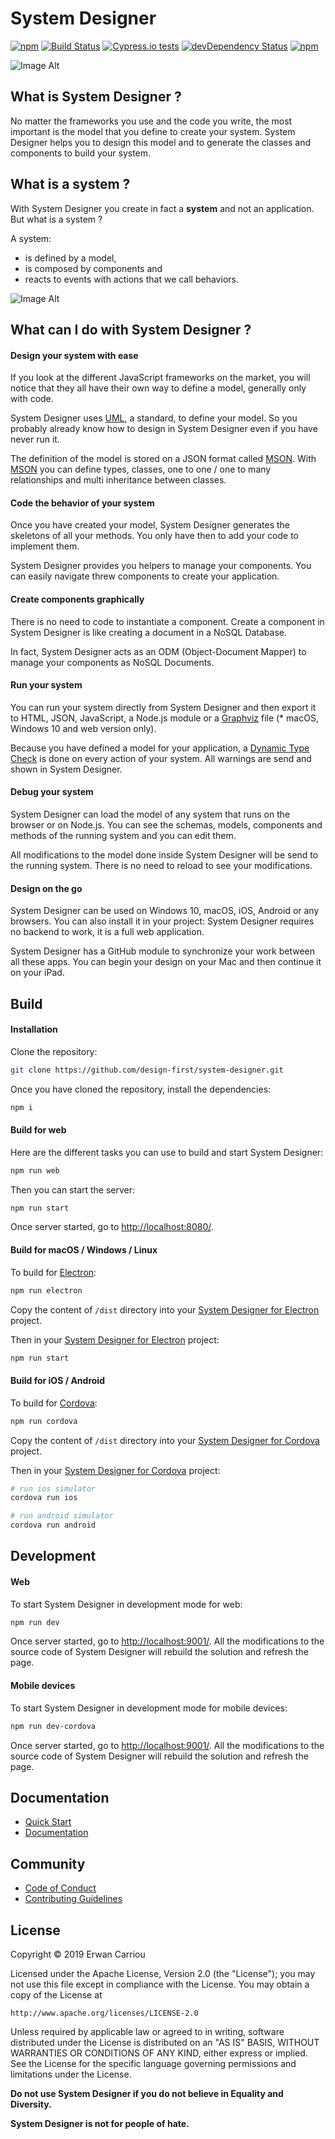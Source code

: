 # System Designer

[![npm](https://img.shields.io/npm/v/system-designer.svg)](https://www.npmjs.com/package/system-designer)
[![Build Status](https://travis-ci.org/design-first/system-designer.svg?branch=master)](https://travis-ci.org/design-first/system-designer)
[![Cypress.io tests](https://img.shields.io/badge/cypress.io-tests-green.svg?style=flat-square)](https://cypress.io)
[![devDependency Status](https://david-dm.org/design-first/system-designer/dev-status.svg)](https://david-dm.org/design-first/system-designer#info=devDependencies)
[![npm](https://img.shields.io/npm/dt/system-designer.svg)](https://www.npmjs.com/package/system-designer)

![Image Alt](https://designfirst.io/img/system-designer.png)

## What is System Designer ?

No matter the frameworks you use and the code you write, the most important is the model that you define to create your system. System Designer helps you to design this model and to generate the classes and components to build your system.

## What is a system ?

With System Designer you create in fact a **system** and not an application. But what is a system ?

A system:

* is defined by a model,
* is composed by components and
* reacts to events with actions that we call behaviors.

![Image Alt](https://designfirst.io/img/system.png)


## What can I do with System Designer ?

#### Design your system with ease

If you look at the different JavaScript frameworks on the market, you will notice that they all have their own way to define a model, generally only with code.

System Designer uses [UML](http://www.uml.org), a standard, to define your model. So you probably already know how to design in System Designer even if you have never run it.

The definition of the model is stored on a JSON format called [MSON](https://system-runtime.readme.io/docs/design-your-model#section-mson). With [MSON](https://system-runtime.readme.io/docs/design-your-model#section-mson) you can define types, classes, one to one / one to many relationships and multi inheritance between classes.

#### Code the behavior of your system

Once you have created your model, System Designer generates the skeletons of all your methods. You only have then to add your code to implement them.

System Designer provides you helpers to manage your components. You can easily navigate threw components to create your application.

#### Create components graphically

There is no need to code to instantiate a component. Create a component in System Designer is like creating a document in a NoSQL Database.

In fact, System Designer acts as an ODM (Object-Document Mapper) to manage your components as NoSQL Documents.

#### Run your system

You can run your system directly from System Designer and then export it to HTML, JSON, JavaScript, a Node.js module or a [Graphviz](http://graphviz.org) file (* macOS, Windows 10 and web version only).

Because you have defined a model for your application, a [Dynamic Type Check](https://en.wikipedia.org/wiki/Type_system#DYNAMIC) is done on every action of your system. All warnings are send and shown in System Designer.

#### Debug your system

System Designer can load the model of any system that runs on the browser or on Node.js. You can see the schemas, models, components and methods of the running system and you can edit them.

All modifications to the model done inside System Designer will be send to the running system. There is no need to reload to see your modifications.

#### Design on the go

System Designer can be used on Windows 10, macOS, iOS, Android or any browsers. You can also install it in your project: System Designer requires no backend to work, it is a full web application.

System Designer has a GitHub module to synchronize your work between all these apps. You can begin your design on your Mac and then continue it on your iPad.

## Build

#### Installation

Clone the repository:

```sh
git clone https://github.com/design-first/system-designer.git
```

Once you have cloned the repository, install the dependencies:

```sh
npm i
```	 	

#### Build for web

Here are the different tasks you can use to build and start System Designer:

```sh
npm run web
```

Then you can start the server:

```sh
npm run start
```

Once server started, go to [http://localhost:8080/](http://localhost:8080/).

#### Build for macOS / Windows / Linux

To build for [Electron](http://electron.atom.io):

```sh
npm run electron
```

Copy the content of `/dist` directory into your [System Designer for Electron](https://github.com/design-first/system-designer-electron) project.

Then in your [System Designer for Electron](https://github.com/design-first/system-designer-electron) project:

```sh
npm run start
```

#### Build for iOS / Android

To build for [Cordova](http://cordova.apache.org):

```sh
npm run cordova
```

Copy the content of `/dist` directory into your [System Designer for Cordova](https://github.com/design-first/system-designer-cordova) project.

Then in your [System Designer for Cordova](https://github.com/design-first/system-designer-cordova) project:

```sh
# run ios simulator
cordova run ios

# run android simulator
cordova run android
```

## Development

#### Web

To start System Designer in development mode for web:

```sh
npm run dev
```

Once server started, go to [http://localhost:9001/](http://localhost:9001/). All the modifications to the source code of System Designer will rebuild the solution and refresh the page.

#### Mobile devices

To start System Designer in development mode for mobile devices:

```sh
npm run dev-cordova
```

Once server started, go to [http://localhost:9001/](http://localhost:9001/). All the modifications to the source code of System Designer will rebuild the solution and refresh the page.

## Documentation

* [Quick Start](https://designfirst.io/systemdesigner/documentation/docs/quick-start.html)
* [Documentation](https://designfirst.io/systemdesigner/documentation/docs/what-is-system-designer.html)

## Community

* [Code of Conduct](CODE_OF_CONDUCT.md)
* [Contributing Guidelines](CONTRIBUTING.md)

## License

Copyright © 2019 Erwan Carriou

Licensed under the Apache License, Version 2.0 (the "License");
you may not use this file except in compliance with the License.
You may obtain a copy of the License at

    http://www.apache.org/licenses/LICENSE-2.0

Unless required by applicable law or agreed to in writing, software
distributed under the License is distributed on an "AS IS" BASIS,
WITHOUT WARRANTIES OR CONDITIONS OF ANY KIND, either express or implied.
See the License for the specific language governing permissions and
limitations under the License. 

**Do not use System Designer if you do not believe in Equality and Diversity.**

**System Designer is not for people of hate.**